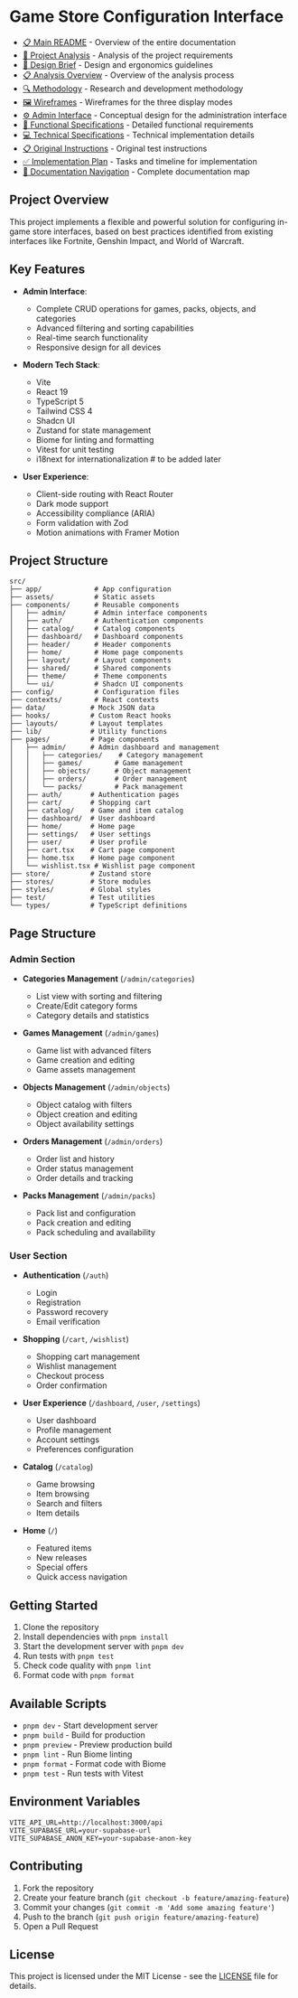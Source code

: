 # Game Store Configuration Interface

- [📋 Main README](README.md) - Overview of the entire documentation
- [📝 Project Analysis](doc/Analysis.md) - Analysis of the project requirements
- [🎨 Design Brief](doc/DesignBrief.md) - Design and ergonomics guidelines
- [📋 Analysis Overview](doc/2-Analysis/README.md) - Overview of the analysis process
- [🔍 Methodology](doc/1-Methodology/README.md) - Research and development methodology
- [🖼️ Wireframes](doc/1-Design/Wireframes.md) - Wireframes for the three display modes
- [⚙️ Admin Interface](doc/1-Design/AdminInterface.md) - Conceptual design for the administration interface
- [📱 Functional Specifications](doc/3-Specifications/FunctionalSpecifications.md) - Detailed functional requirements
- [💻 Technical Specifications](doc/3-Specifications/TechnicalSpecifications.md) - Technical implementation details
- [📋 Original Instructions](doc/0-Instructions/INSTRUCTIONS_Frontend.md) - Original test instructions
- [✅ Implementation Plan](doc/4-Todo/README.md) - Tasks and timeline for implementation
- [🧭 Documentation Navigation](doc/DocNavigation.md) - Complete documentation map

## Project Overview

This project implements a flexible and powerful solution for configuring in-game store interfaces, based on best practices identified from existing interfaces like Fortnite, Genshin Impact, and World of Warcraft.

## Key Features

- **Admin Interface**:
  - Complete CRUD operations for games, packs, objects, and categories
  - Advanced filtering and sorting capabilities
  - Real-time search functionality
  - Responsive design for all devices

- **Modern Tech Stack**:
  - Vite
  - React 19
  - TypeScript 5
  - Tailwind CSS 4
  - Shadcn UI
  - Zustand for state management
  - Biome for linting and formatting
  - Vitest for unit testing
  - i18next for internationalization # to be added later

- **User Experience**:
  - Client-side routing with React Router
  - Dark mode support
  - Accessibility compliance (ARIA)
  - Form validation with Zod
  - Motion animations with Framer Motion

## Project Structure

```
src/
├── app/             # App configuration
├── assets/          # Static assets
├── components/      # Reusable components
│   ├── admin/       # Admin interface components
│   ├── auth/        # Authentication components
│   ├── catalog/     # Catalog components
│   ├── dashboard/   # Dashboard components
│   ├── header/      # Header components
│   ├── home/        # Home page components
│   ├── layout/      # Layout components
│   ├── shared/      # Shared components
│   ├── theme/       # Theme components
│   └── ui/          # Shadcn UI components
├── config/          # Configuration files
├── contexts/        # React contexts
├── data/           # Mock JSON data
├── hooks/          # Custom React hooks
├── layouts/        # Layout templates
├── lib/            # Utility functions
├── pages/          # Page components
│   ├── admin/      # Admin dashboard and management
│   │   ├── categories/    # Category management
│   │   ├── games/        # Game management
│   │   ├── objects/      # Object management
│   │   ├── orders/       # Order management
│   │   └── packs/        # Pack management
│   ├── auth/       # Authentication pages
│   ├── cart/       # Shopping cart
│   ├── catalog/    # Game and item catalog
│   ├── dashboard/  # User dashboard
│   ├── home/       # Home page
│   ├── settings/   # User settings
│   ├── user/       # User profile
│   ├── cart.tsx    # Cart page component
│   ├── home.tsx    # Home page component
│   └── wishlist.tsx # Wishlist page component
├── store/          # Zustand store
├── stores/         # Store modules
├── styles/         # Global styles
├── test/           # Test utilities
└── types/          # TypeScript definitions
```

## Page Structure

### Admin Section
- **Categories Management** (`/admin/categories`)
  - List view with sorting and filtering
  - Create/Edit category forms
  - Category details and statistics

- **Games Management** (`/admin/games`)
  - Game list with advanced filters
  - Game creation and editing
  - Game assets management

- **Objects Management** (`/admin/objects`)
  - Object catalog with filters
  - Object creation and editing
  - Object availability settings

- **Orders Management** (`/admin/orders`)
  - Order list and history
  - Order status management
  - Order details and tracking

- **Packs Management** (`/admin/packs`)
  - Pack list and configuration
  - Pack creation and editing
  - Pack scheduling and availability

### User Section
- **Authentication** (`/auth`)
  - Login
  - Registration
  - Password recovery
  - Email verification

- **Shopping** (`/cart`, `/wishlist`)
  - Shopping cart management
  - Wishlist management
  - Checkout process
  - Order confirmation

- **User Experience** (`/dashboard`, `/user`, `/settings`)
  - User dashboard
  - Profile management
  - Account settings
  - Preferences configuration

- **Catalog** (`/catalog`)
  - Game browsing
  - Item browsing
  - Search and filters
  - Item details

- **Home** (`/`)
  - Featured items
  - New releases
  - Special offers
  - Quick access navigation

## Getting Started

1. Clone the repository
2. Install dependencies with `pnpm install`
3. Start the development server with `pnpm dev`
4. Run tests with `pnpm test`
5. Check code quality with `pnpm lint`
6. Format code with `pnpm format`

## Available Scripts

- `pnpm dev` - Start development server
- `pnpm build` - Build for production
- `pnpm preview` - Preview production build
- `pnpm lint` - Run Biome linting
- `pnpm format` - Format code with Biome
- `pnpm test` - Run tests with Vitest

## Environment Variables

```env
VITE_API_URL=http://localhost:3000/api
VITE_SUPABASE_URL=your-supabase-url
VITE_SUPABASE_ANON_KEY=your-supabase-anon-key
```

## Contributing

1. Fork the repository
2. Create your feature branch (`git checkout -b feature/amazing-feature`)
3. Commit your changes (`git commit -m 'Add some amazing feature'`)
4. Push to the branch (`git push origin feature/amazing-feature`)
5. Open a Pull Request

## License

This project is licensed under the MIT License - see the [LICENSE](LICENSE) file for details.